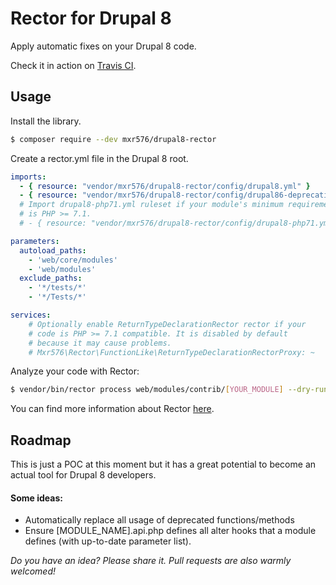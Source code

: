 # Rector for Drupal 8

Apply automatic fixes on your Drupal 8 code.

Check it in action on [Travis CI](https://travis-ci.org/mxr576/drupal8-rector/builds).

## Usage

Install the library.

```bash
$ composer require --dev mxr576/drupal8-rector
```

Create a rector.yml file in the Drupal 8 root.

```yml
imports:
  - { resource: "vendor/mxr576/drupal8-rector/config/drupal8.yml" }
  - { resource: "vendor/mxr576/drupal8-rector/config/drupal86-deprecations.yml" }
  # Import drupal8-php71.yml ruleset if your module's minimum requirement
  # is PHP >= 7.1.
  # - { resource: "vendor/mxr576/drupal8-rector/config/drupal8-php71.yml" }

parameters:
  autoload_paths:
    - 'web/core/modules'
    - 'web/modules'
  exclude_paths:
    - '*/tests/*'
    - '*/Tests/*'

services:
    # Optionally enable ReturnTypeDeclarationRector rector if your
    # code is PHP >= 7.1 compatible. It is disabled by default
    # because it may cause problems.
    # Mxr576\Rector\FunctionLike\ReturnTypeDeclarationRectorProxy: ~
```

Analyze your code with Rector:

```sh
$ vendor/bin/rector process web/modules/contrib/[YOUR_MODULE] --dry-run
```

You can find more information about Rector [here](https://github.com/rectorphp/rector).

## Roadmap

This is just a POC at this moment but it has a great potential to become an actual tool for Drupal 8 developers.

#### Some ideas:
* Automatically replace all usage of deprecated functions/methods
* Ensure [MODULE_NAME].api.php defines all alter hooks that a module defines (with up-to-date parameter list).

*Do you have an idea? Please share it. Pull requests are also warmly welcomed!*
